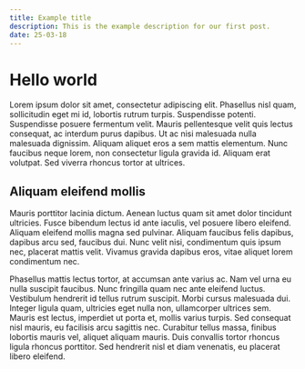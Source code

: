 ```yaml
---
title: Example title
description: This is the example description for our first post.
date: 25-03-18
---
```


# Hello world

Lorem ipsum dolor sit amet, consectetur adipiscing elit. Phasellus nisl quam, sollicitudin eget mi id, lobortis rutrum turpis. Suspendisse potenti. Suspendisse posuere fermentum velit. Mauris pellentesque velit quis lectus consequat, ac interdum purus dapibus. Ut ac nisi malesuada nulla malesuada dignissim. Aliquam aliquet eros a sem mattis elementum. Nunc faucibus neque lorem, non consectetur ligula gravida id. Aliquam erat volutpat. Sed viverra rhoncus tortor at ultrices.

## Aliquam eleifend mollis

Mauris porttitor lacinia dictum. Aenean luctus quam sit amet dolor tincidunt ultricies. Fusce bibendum lectus id ante iaculis, vel posuere libero eleifend. Aliquam eleifend mollis magna sed pulvinar. Aliquam faucibus felis dapibus, dapibus arcu sed, faucibus dui. Nunc velit nisi, condimentum quis ipsum nec, placerat mattis velit. Vivamus gravida dapibus eros, vitae aliquet lorem condimentum nec.

Phasellus mattis lectus tortor, at accumsan ante varius ac. Nam vel urna eu nulla suscipit faucibus. Nunc fringilla quam nec ante eleifend luctus. Vestibulum hendrerit id tellus rutrum suscipit. Morbi cursus malesuada dui. Integer ligula quam, ultricies eget nulla non, ullamcorper ultrices sem. Mauris est lectus, imperdiet ut porta et, mollis varius turpis. Sed consequat nisl mauris, eu facilisis arcu sagittis nec. Curabitur tellus massa, finibus lobortis mauris vel, aliquet aliquam mauris. Duis convallis tortor rhoncus ligula rhoncus porttitor. Sed hendrerit nisl et diam venenatis, eu placerat libero eleifend.
